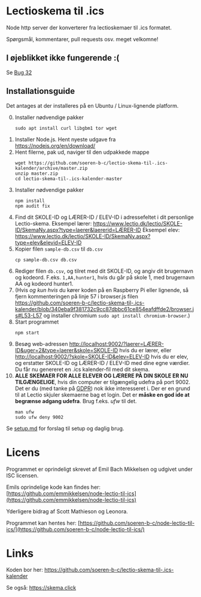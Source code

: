 # Lectioskema til .ics

Node http server der konverterer fra lectioskemaer til .ics formatet.

Spørgsmål, kommentarer, pull requests osv. meget velkomne!

## I øjeblikket ikke fungerende :(

Se [Bug 32](https://github.com/soeren-b-c/lectio-skema-til-.ics-kalender/issues/32)

## Installationsguide

Det antages at der installeres på en Ubuntu / Linux-lignende platform.

0. Installer nødvendige pakker
   ```
   sudo apt install curl libgbm1 tor wget
   ```
1. Installer Node.js. Hent nyeste udgave fra <https://nodejs.org/en/download/>
2. Hent filerne, pak ud, naviger til den udpakkede mappe
   ```
   wget https://github.com/soeren-b-c/lectio-skema-til-.ics-kalender/archive/master.zip
   unzip master.zip
   cd lectio-skema-til-.ics-kalender-master
   ```
3. Installer nødvendige pakker
   ```
   npm install
   npm audit fix
   ```
4. Find dit SKOLE-ID og LÆRER-ID / ELEV-ID  i adressefeltet i dit personlige Lectio-skema.
Eksempel lærer: https://www.lectio.dk/lectio/SKOLE-ID/SkemaNy.aspx?type=laerer&laererid=LÆRER-ID
Eksempel elev: https://www.lectio.dk/lectio/SKOLE-ID/SkemaNy.aspx?type=elev&elevid=ELEV-ID
5. Kopier filen `sample-db.csv` til `db.csv`
   ```
   cp sample-db.csv db.csv
   ```
6. Rediger filen `db.csv`, og tilret med dit SKOLE-ID, og angiv dit brugernavn og kodeord. F.eks. `1,AA,hunter1`, hvis du går på skole 1, med brugernavn AA og kodeord hunter1.
7. (Hvis _og kun hvis_ du kører koden på en Raspberry Pi eller lignende, så fjern kommenteringen på linje 57 i browser.js filen https://github.com/soeren-b-c/lectio-skema-til-.ics-kalender/blob/340eba9f381732c9cc87dbbc61ce854eafdffde2/browser.js#L53-L57 og installer chromium `sudo apt install chromium-browser`.)
8. Start programmet
   ```
   npm start
   ```
9. Besøg web-adressen <http://localhost:9002/?laerer=LÆRER-ID&uger=2&type=laerer&skole=SKOLE-ID> hvis du er lærer, eller <http://localhost:9002/?skole=SKOLE-ID&elev=ELEV-ID> hvis du er elev, og erstatter SKOLE-ID og LÆRER-ID / ELEV-ID med dine egne værdier.
Du får nu genereret en .ics kalender-fil med dit skema.
10. **ALLE SKEMAER FOR ALLE ELEVER OG LÆRERE PÅ DIN SKOLE ER NU TILGÆNGELIGE**, hvis din computer er tilgængelig udefra på port 9002.
    Det er du (med tanke på [GDPR](https://en.wikipedia.org/wiki/General_Data_Protection_Regulation)) nok ikke interesseret i. Der er en grund til at Lectio skjuler skemaerne bag et login.
    Det er **måske en god ide at begrænse adgang udefra**. Brug f.eks. *ufw* til det.
    ```
    man ufw
    sudo ufw deny 9002
    ```

Se [setup.md](docs/setup.md) for forslag til setup og daglig brug.

# Licens

Programmet er oprindeligt skrevet af Emil Bach Mikkelsen og udgivet under ISC licensen.

Emils oprindelige kode kan findes her: [https://github.com/emmikkelsen/node-lectio-til-ics](https://github.com/emmikkelsen/node-lectio-til-ics)

Yderligere bidrag af Scott Mathieson og Leonora.

Programmet kan hentes her: [https://github.com/soeren-b-c/node-lectio-til-ics/](https://github.com/soeren-b-c/node-lectio-til-ics/)
  
# Links

Koden bor her: https://github.com/soeren-b-c/lectio-skema-til-.ics-kalender

Se også: https://skema.click
